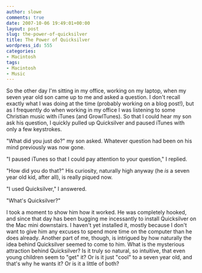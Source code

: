 ```yaml
---
author: slowe
comments: true
date: 2007-10-06 19:49:01+00:00
layout: post
slug: the-power-of-quicksilver
title: The Power of Quicksilver
wordpress_id: 555
categories:
- Macintosh
tags:
- Macintosh
- Music
---
```


So the other day I'm sitting in my office, working on my laptop, when my seven year old son came up to me and asked a question. I don't recall exactly what I was doing at the time (probably working on a blog post!), but as I frequently do when working in my office I was listening to some Christian music with iTunes (and GrowlTunes). So that I could hear my son ask his question, I quickly pulled up Quicksilver and paused iTunes with only a few keystrokes.

"What did you just do?" my son asked. Whatever question had been on his mind previously was now gone.

"I paused iTunes so that I could pay attention to your question," I replied.

"How did you do that?" His curiosity, naturally high anyway (he _is_ a seven year old kid, after all), is really piqued now.

"I used Quicksilver," I answered.

"What's Quicksilver?"

I took a moment to show him how it worked. He was completely hooked, and since that day has been bugging me incessantly to install Quicksilver on the Mac mini downstairs. I haven't yet installed it, mostly because I don't want to give him any excuses to spend more time on the computer than he does already. Another part of me, though, is intrigued by how naturally the idea behind Quicksilver seemed to come to him. What is the mysterious attraction behind Quicksilver? Is it truly so natural, so intuitive, that even young children seem to "get" it? Or is it just "cool" to a seven year old, and that's why he wants it? Or is it a little of both?
